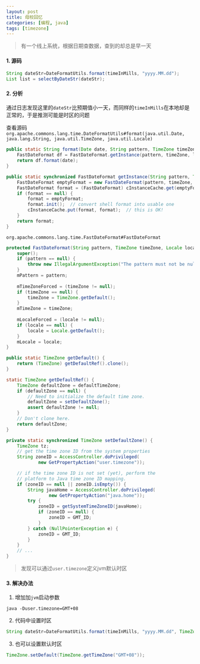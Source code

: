 ```yaml
---
layout: post
title: 母校回忆
categories: [编程, java]
tags: [timezone]
---
```


> 有一个线上系统，根据日期查数据，查到的却总是早一天

#### 1. 源码

```java
String dateStr=DateFormatUtils.format(timeInMills, "yyyy.MM.dd");
List list = selectByDateStr(dateStr);
```

#### 2. 分析

通过日志发现这里的`dateStr`比预期值小一天，而同样的`timeInMills`在本地却是正常的，于是推测可能是时区的问题

查看源码`org.apache.commons.lang.time.DateFormatUtils#format(java.util.Date, java.lang.String, java.util.TimeZone, java.util.Locale)`

```java
public static String format(Date date, String pattern, TimeZone timeZone, Locale locale) {
    FastDateFormat df = FastDateFormat.getInstance(pattern, timeZone, locale);
    return df.format(date);
}

public static synchronized FastDateFormat getInstance(String pattern, TimeZone timeZone, Locale locale) {
    FastDateFormat emptyFormat = new FastDateFormat(pattern, timeZone, locale);
    FastDateFormat format = (FastDateFormat) cInstanceCache.get(emptyFormat);
    if (format == null) {
        format = emptyFormat;
        format.init();  // convert shell format into usable one
        cInstanceCache.put(format, format);  // this is OK!
    }
    return format;
}
```

`org.apache.commons.lang.time.FastDateFormat#FastDateFormat`

```java
protected FastDateFormat(String pattern, TimeZone timeZone, Locale locale) {
    super();
    if (pattern == null) {
        throw new IllegalArgumentException("The pattern must not be null");
    }
    mPattern = pattern;
    
    mTimeZoneForced = (timeZone != null);
    if (timeZone == null) {
        timeZone = TimeZone.getDefault();
    }
    mTimeZone = timeZone;
    
    mLocaleForced = (locale != null);
    if (locale == null) {
        locale = Locale.getDefault();
    }
    mLocale = locale;
}
```

```java
public static TimeZone getDefault() {
    return (TimeZone) getDefaultRef().clone();
}

static TimeZone getDefaultRef() {
    TimeZone defaultZone = defaultTimeZone;
    if (defaultZone == null) {
        // Need to initialize the default time zone.
        defaultZone = setDefaultZone();
        assert defaultZone != null;
    }
    // Don't clone here.
    return defaultZone;
}

private static synchronized TimeZone setDefaultZone() {
    TimeZone tz;
    // get the time zone ID from the system properties
    String zoneID = AccessController.doPrivileged(
            new GetPropertyAction("user.timezone"));

    // if the time zone ID is not set (yet), perform the
    // platform to Java time zone ID mapping.
    if (zoneID == null || zoneID.isEmpty()) {
        String javaHome = AccessController.doPrivileged(
                new GetPropertyAction("java.home"));
        try {
            zoneID = getSystemTimeZoneID(javaHome);
            if (zoneID == null) {
                zoneID = GMT_ID;
            }
        } catch (NullPointerException e) {
            zoneID = GMT_ID;
        }
    }
    // ...
}
```

> 发现可以通过`user.timezone`定义jvm默认时区

#### 3. 解决办法

1. 增加加`jvm`启动参数

```
java -Duser.timezone=GMT+08
```

2. 代码中设置时区

```java
String dateStr=DateFormatUtils.format(timeInMills, "yyyy.MM.dd", TimeZone.getTimeZone("GMT+08"));
```

3. 也可以设置默认时区

```java
TimeZone.setDefault(TimeZone.getTimeZone("GMT+08"));
```